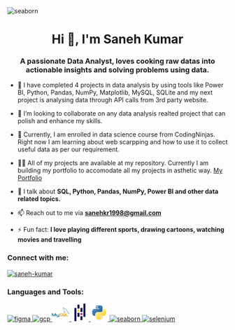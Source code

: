 <img src="https://static.pingcap.com/files/2022/12/05072707/chatGPT-GitHub-banner.jpg" alt="seaborn"/>
<h1 align="center">Hi 👋, I'm Saneh Kumar</h1>
<h3 align="center">A passionate Data Analyst, loves cooking raw datas into actionable insights and solving problems using data.</h3>



- 🔭 I have completed 4 projects in data analysis by using tools like Power BI, Python, Pandas, NumPy, Matplotlib, MySQL, SQLite and my next project is analysing data through API calls from 3rd party website.
- 👯 I’m looking to collaborate on any data analysis realted project that  can polish and enhance my skills.
- 🌱 Currently, I am enrolled in data science course from CodingNinjas. Right now I am learning about web scarpping and how to use it to collect useful data as per our requirement.
- 👨‍💻 All of my projects are available at my repository. Currently I am building my portfolio to accomodate all my projects in asthetic way. [My Portfolio](https://sanehkumar.online/)

- 💬 I talk about **SQL, Python, Pandas, NumPy, Power BI and other data related topics.**

- 📫 Reach out to me via **sanehkr1998@gmail.com**

- ⚡ Fun fact: **I love playing different sports, drawing cartoons, watching movies and travelling**

<h3 align="left">Connect with me:</h3>
<p align="left">
<a href="https://linkedin.com/in/saneh-kumar" target="blank"><img align="center" src="https://raw.githubusercontent.com/rahuldkjain/github-profile-readme-generator/master/src/images/icons/Social/linked-in-alt.svg" alt="saneh-kumar" height="30" width="40" /></a>
</p>

<h3 align="left">Languages and Tools:</h3>
<p align="left"> <a href="https://www.figma.com/" target="_blank" rel="noreferrer"> <img src="https://www.vectorlogo.zone/logos/figma/figma-icon.svg" alt="figma" width="40" height="40"/> </a> <a href="https://cloud.google.com" target="_blank" rel="noreferrer"> <img src="https://www.vectorlogo.zone/logos/google_cloud/google_cloud-icon.svg" alt="gcp" width="40" height="40"/> </a> <a href="https://www.mysql.com/" target="_blank" rel="noreferrer"> <img src="https://raw.githubusercontent.com/devicons/devicon/master/icons/mysql/mysql-original-wordmark.svg" alt="mysql" width="40" height="40"/> </a> <a href="https://pandas.pydata.org/" target="_blank" rel="noreferrer"> <img src="https://raw.githubusercontent.com/devicons/devicon/2ae2a900d2f041da66e950e4d48052658d850630/icons/pandas/pandas-original.svg" alt="pandas" width="40" height="40"/> </a> <a href="https://www.python.org" target="_blank" rel="noreferrer"> <img src="https://raw.githubusercontent.com/devicons/devicon/master/icons/python/python-original.svg" alt="python" width="40" height="40"/> </a> <a href="https://seaborn.pydata.org/" target="_blank" rel="noreferrer"> <img src="https://seaborn.pydata.org/_images/logo-mark-lightbg.svg" alt="seaborn" width="40" height="40"/> </a> <a href="https://www.selenium.dev" target="_blank" rel="noreferrer"> <img src="https://raw.githubusercontent.com/detain/svg-logos/780f25886640cef088af994181646db2f6b1a3f8/svg/selenium-logo.svg" alt="selenium" width="40" height="40"/> </a> </p>
